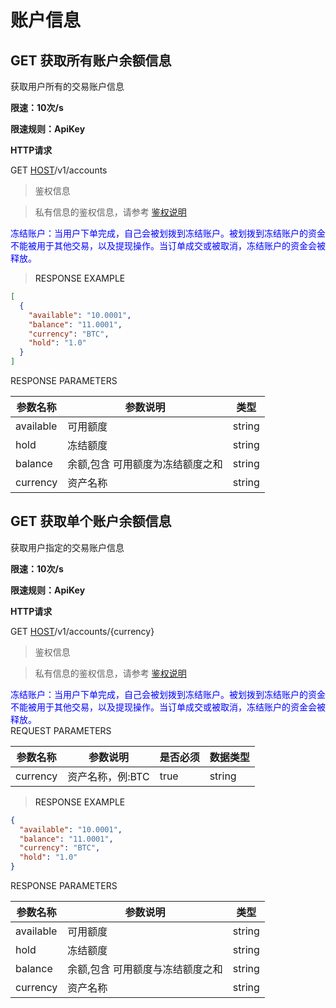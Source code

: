 # 账户信息

<h2 id="获取所有账户余额信息"><font class="httpget">GET</font>  获取所有账户余额信息</h2>

获取用户所有的交易账户信息

**限速：10次/s**

**限速规则：ApiKey**

**HTTP请求**

GET [HOST](#HTTP-HOST)/v1/accounts

> 鉴权信息

> 私有信息的鉴权信息，请参考 [鉴权说明](#auth)




<span style="color: blue;">
冻结账户：当用户下单完成，自己会被划拨到冻结账户。被划拨到冻结账户的资金不能被用于其他交易，以及提现操作。当订单成交或被取消，冻结账户的资金会被释放。
</span>


> <a name="ResonpseExample">RESPONSE EXAMPLE</a>

```json
[
  {
    "available": "10.0001",
    "balance": "11.0001",
    "currency": "BTC",
    "hold": "1.0"
  }
]
```



<aside>
RESPONSE PARAMETERS
</aside>

| 参数名称 | 参数说明 | 类型 | 
| -------- | -------- | ----- |
|available|可用额度|string|
|hold|冻结额度|string|
|balance|余额,包含 可用额度为冻结额度之和|string|
|currency|资产名称|string|




<h2 id="获取单个账户余额信息"><font class="httpget">GET</font>  获取单个账户余额信息</h2>

获取用户指定的交易账户信息

**限速：10次/s**

**限速规则：ApiKey**

**HTTP请求**

GET [HOST](#HTTP-HOST)/v1/accounts/{currency}

> 鉴权信息

> 私有信息的鉴权信息，请参考 [鉴权说明](#auth)


<span style="color: blue;">
冻结账户：当用户下单完成，自己会被划拨到冻结账户。被划拨到冻结账户的资金不能被用于其他交易，以及提现操作。当订单成交或被取消，冻结账户的资金会被释放。
</span>

<aside>
REQUEST PARAMETERS
</aside>

| 参数名称 | 参数说明 | 是否必须 | 数据类型 | 
| -------- | -------- | -------- | -------- | 
|currency|资产名称，例:BTC|true|string|




> <a name="ResonpseExample">RESPONSE EXAMPLE</a>

```json
{
  "available": "10.0001",
  "balance": "11.0001",
  "currency": "BTC",
  "hold": "1.0"
}
```


<aside>
RESPONSE PARAMETERS
</aside>

| 参数名称 | 参数说明 | 类型 | 
| -------- | -------- | ----- |
|available|可用额度|string|
|hold|冻结额度|string|
|balance|余额,包含 可用额度与冻结额度之和|string|
|currency|资产名称|string|
